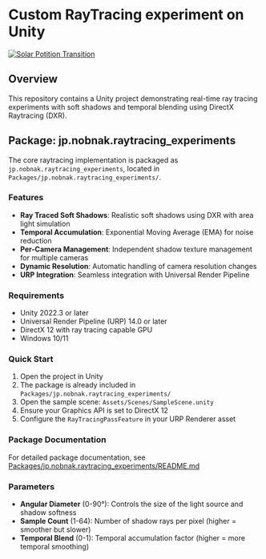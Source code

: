# Custom RayTracing experiment on Unity

[![Solar Potition Transition](http://img.youtube.com/vi/gkjsNE3j6_Y/hqdefault.jpg)](https://youtube.com/shorts/gkjsNE3j6_Y)

## Overview

This repository contains a Unity project demonstrating real-time ray tracing experiments with soft shadows and temporal blending using DirectX Raytracing (DXR).

## Package: jp.nobnak.raytracing_experiments

The core raytracing implementation is packaged as `jp.nobnak.raytracing_experiments`, located in `Packages/jp.nobnak.raytracing_experiments/`.

### Features

- **Ray Traced Soft Shadows**: Realistic soft shadows using DXR with area light simulation
- **Temporal Accumulation**: Exponential Moving Average (EMA) for noise reduction
- **Per-Camera Management**: Independent shadow texture management for multiple cameras
- **Dynamic Resolution**: Automatic handling of camera resolution changes
- **URP Integration**: Seamless integration with Universal Render Pipeline

### Requirements

- Unity 2022.3 or later
- Universal Render Pipeline (URP) 14.0 or later
- DirectX 12 with ray tracing capable GPU
- Windows 10/11

### Quick Start

1. Open the project in Unity
2. The package is already included in `Packages/jp.nobnak.raytracing_experiments/`
3. Open the sample scene: `Assets/Scenes/SampleScene.unity`
4. Ensure your Graphics API is set to DirectX 12
5. Configure the `RayTracingPassFeature` in your URP Renderer asset

### Package Documentation

For detailed package documentation, see [Packages/jp.nobnak.raytracing_experiments/README.md](Packages/jp.nobnak.raytracing_experiments/README.md)

### Parameters

- **Angular Diameter** (0-90°): Controls the size of the light source and shadow softness
- **Sample Count** (1-64): Number of shadow rays per pixel (higher = smoother but slower)
- **Temporal Blend** (0-1): Temporal accumulation factor (higher = more temporal smoothing)